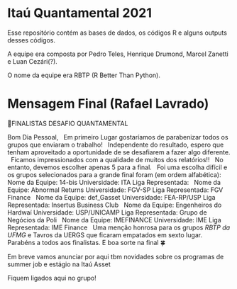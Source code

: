 # Itaú Quantamental 2021

Esse repositório contém as bases de dados, os códigos R e alguns outputs desses códigos.

A equipe era composta por Pedro Teles, Henrique Drumond, Marcel Zanetti e Luan Cezári(?).

O nome da equipe era RBTP (R Better Than Python).

# Mensagem Final (Rafael Lavrado)

🚀FINALISTAS DESAFIO QUANTAMENTAL


Bom Dia Pessoal,
 
Em primeiro Lugar gostaríamos de parabenizar todos os grupos que enviaram o trabalho!
 
Independente do resultado, espero que tenham aproveitado a oportunidade de se desafiarem a fazer algo diferente.
 
Ficamos impressionados com a qualidade de muitos dos relatórios!!
 
No entanto, devemos escolher apenas 5 para a final.
 
Foi uma escolha difícil e os grupos selecionados para a grande final foram (em ordem alfabética):
 
Nome da Equipe: 14-bis
Universidade: ITA
Liga Representada:
 
Nome da Equipe: Abnormal Returns
Universidade: FGV-SP
Liga Representada: FGV Finance
 
Nome da Equipe: def_Gasset
Universidade: FEA-RP/USP
Liga Representada: Insertus Business Club
 
Nome da Equipe: Engenheiros do Hardwaí
Universidade: USP/UNICAMP
Liga Representada: Grupo de Negócios da Poli
 
Nome da Equipe: IMEFINANCE
Universidade: IME
Liga Representada: IME Finance
 
Uma menção honrosa para os grupos *RBTP da UFMG* e Tavros da UERGS que ficaram empatados em sexto lugar.
 
Parabéns a todos aos finalistas. E boa sorte na final 🍀 

Em breve vamos anunciar por aqui tbm novidades sobre os programas de summer job e estágio na Itaú Asset

Fiquem ligados aqui no grupo!
